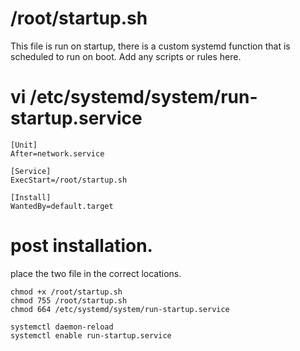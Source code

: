 # /root/startup.sh
This file is run on startup, there is a custom systemd function that is scheduled to run on boot. Add any scripts or rules here.

# vi /etc/systemd/system/run-startup.service

```
[Unit]
After=network.service

[Service]
ExecStart=/root/startup.sh

[Install]
WantedBy=default.target
```
# post installation.
place the two file in the correct locations.
```
chmod +x /root/startup.sh
chmod 755 /root/startup.sh
chmod 664 /etc/systemd/system/run-startup.service

systemctl daemon-reload
systemctl enable run-startup.service
```